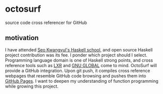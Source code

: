# octosurf
source code cross referencer for GitHub

## motivation

I have attended [Seo Kwangyul's Haskell school][haskell_school], and open source
Haskell project contribution was its fee. I ponder which project should I select.
Programming language domain is one of Haskell strong points, and cross
reference tools such as [LXR][lxr] and [GNU GLOBAL][global] come to mind.
OctoSurf will provide a GitHub integration. Upon git push, it compiles cross
reference webpages that resemble GitHub code browsing and pushes them into
[GitHub Pages][github_pages]. I want to deepen my understanding of function
programming while growing this project.

[haskell_school]: http://kseo.github.io/haskellschool/
[lxr]: http://lxr.sourceforge.net/
[global]: https://www.gnu.org/software/global/
[github_pages]: https://pages.github.com

